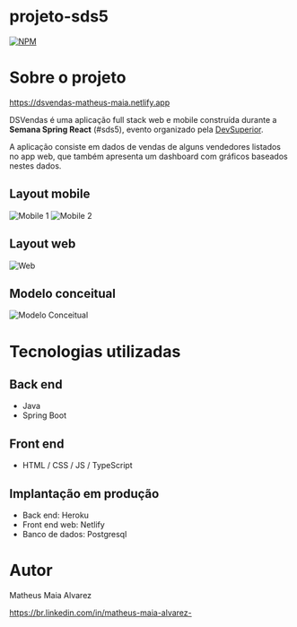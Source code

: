 # projeto-sds5

[![NPM](https://img.shields.io/npm/l/react)](https://github.com/devsuperior/sds1-wmazoni/blob/master/LICENSE) 

# Sobre o projeto

https://dsvendas-matheus-maia.netlify.app

DSVendas é uma aplicação full stack web e mobile construída durante a **Semana Spring React** (#sds5), evento organizado pela [DevSuperior](https://devsuperior.com "Site da DevSuperior").

A aplicação consiste em dados de vendas de alguns vendedores listados no app web, que também apresenta um dashboard com gráficos baseados nestes dados.

## Layout mobile
![Mobile 1](https://github.com/MatheusAlvarez/projeto-sds5/blob/main/_assets/Dash1.PNG) ![Mobile 2](https://github.com/MatheusAlvarez/projeto-sds5/blob/main/_assets/Dash2.PNG)

## Layout web
![Web](https://github.com/MatheusAlvarez/projeto-sds5/blob/main/_assets/DashWeb.PNG)

## Modelo conceitual
![Modelo Conceitual](https://github.com/MatheusAlvarez/projeto-sds5/blob/main/_assets/conceitual.PNG)

# Tecnologias utilizadas
## Back end
- Java
- Spring Boot

## Front end
- HTML / CSS / JS / TypeScript

## Implantação em produção
- Back end: Heroku
- Front end web: Netlify
- Banco de dados: Postgresql



# Autor

Matheus Maia Alvarez

https://br.linkedin.com/in/matheus-maia-alvarez-
